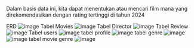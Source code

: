 Dalam basis data ini, kita dapat menentukan atau mencari film mana yang direkomendasikan dengan rating tertinggi di tahun 2024

ERD
![image](https://github.com/user-attachments/assets/9182d378-278d-4b7c-beb1-94bb14ce1478)
Tabel Movies
![image](https://github.com/user-attachments/assets/15ed4cf3-3866-4c4a-9783-dca5686ce190)
Tabel Director
![image](https://github.com/user-attachments/assets/3cc969f7-ad1b-4f2e-8fa7-a48149b2ba66)
Tabel Review
![image](https://github.com/user-attachments/assets/98a1f2ff-9796-4ce4-9c99-70b8e70f0ac5)
Tabel users
![image](https://github.com/user-attachments/assets/7bd5a36f-ba53-498a-98c2-a4df0a7c3b1b)
tabel profile
![image](https://github.com/user-attachments/assets/6def2751-a940-485f-9e06-0c4b41903e2d)
tabel genre
![image](https://github.com/user-attachments/assets/c1cf654c-afef-4656-bc17-1b02761453cc)
![image](https://github.com/user-attachments/assets/2fc1b930-67e4-4c0a-ac08-c730e6f7ab4d)
tabel movie genre
![image](https://github.com/user-attachments/assets/f99ae6f4-c3a8-466a-9764-ed865aa486b2)
